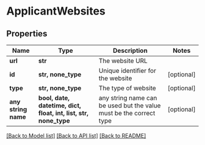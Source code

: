 # ApplicantWebsites


## Properties
Name | Type | Description | Notes
------------ | ------------- | ------------- | -------------
**url** | **str** | The website URL | 
**id** | **str, none_type** | Unique identifier for the website | [optional] 
**type** | **str, none_type** | The type of website | [optional] 
**any string name** | **bool, date, datetime, dict, float, int, list, str, none_type** | any string name can be used but the value must be the correct type | [optional]

[[Back to Model list]](../../README.md#documentation-for-models) [[Back to API list]](../../README.md#documentation-for-api-endpoints) [[Back to README]](../../README.md)



